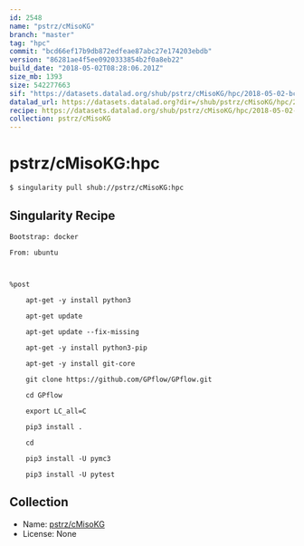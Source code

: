 ```yaml
---
id: 2548
name: "pstrz/cMisoKG"
branch: "master"
tag: "hpc"
commit: "bcd66ef17b9db872edfeae87abc27e174203ebdb"
version: "86281ae4f5ee0920333854b2f0a8eb22"
build_date: "2018-05-02T08:28:06.201Z"
size_mb: 1393
size: 542277663
sif: "https://datasets.datalad.org/shub/pstrz/cMisoKG/hpc/2018-05-02-bcd66ef1-86281ae4/86281ae4f5ee0920333854b2f0a8eb22.simg"
datalad_url: https://datasets.datalad.org?dir=/shub/pstrz/cMisoKG/hpc/2018-05-02-bcd66ef1-86281ae4/
recipe: https://datasets.datalad.org/shub/pstrz/cMisoKG/hpc/2018-05-02-bcd66ef1-86281ae4/Singularity
collection: pstrz/cMisoKG
---
```


# pstrz/cMisoKG:hpc

```bash
$ singularity pull shub://pstrz/cMisoKG:hpc
```

## Singularity Recipe

```singularity
Bootstrap: docker

From: ubuntu



%post

    apt-get -y install python3

    apt-get update

    apt-get update --fix-missing

    apt-get -y install python3-pip    

    apt-get -y install git-core

    git clone https://github.com/GPflow/GPflow.git

    cd GPflow

    export LC_all=C

    pip3 install .

    cd

    pip3 install -U pymc3

    pip3 install -U pytest
```

## Collection

 - Name: [pstrz/cMisoKG](https://github.com/pstrz/cMisoKG)
 - License: None

